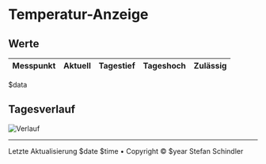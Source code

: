 # Temperatur-Anzeige
## Werte
Messpunkt | Aktuell | Tagestief | Tageshoch | Zulässig
--- | --- | --- | --- | ---
$data

## Tagesverlauf
![Verlauf](plot.png)

---
    
Letzte Aktualisierung $date $time • Copyright © $year Stefan Schindler
